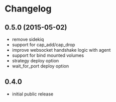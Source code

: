 # Changelog

## 0.5.0 (2015-05-02)

- remove sidekiq
- support for cap_add/cap_drop
- improve websocket handshake logic with agent
- support for bind mounted volumes
- strategy deploy option
- wait_for_port deploy option

## 0.4.0

* initial public release